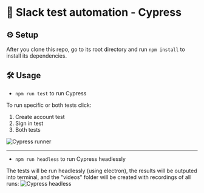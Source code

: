 # 👋 Slack test automation - Cypress
## ⚙ Setup
After you clone this repo, go to its root directory and run `npm install` to install its dependencies.
## 🛠 Usage
- `npm run test` to run Cypress

To run specific or both tests click:
1. Create account test
2. Sign in test
3. Both tests

![Cypress runner](https://i.imgur.com/0uqOIyI.png)



---
- `npm run headless` to run Cypress headlessly

The tests will be run headlessly (using electron), the results will be outputed into terminal, and the "videos" folder will be created with recordings of all runs:
![Cypress headless](https://i.imgur.com/69gCIHX.png)
